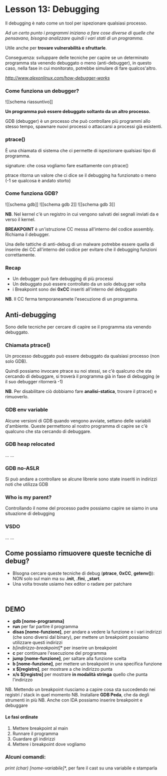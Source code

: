 # Lesson 13: Debugging
Il debugging è nato come un tool per ispezionare qualsiasi processo.

*Ad un certo punto i programmi iniziano a fare cose diverse di quelle che pensavano, bisogna analizzare quindi i vari stati di un programma.*

Utile anche per **trovare vulnerabilità e sfruttarle**.

Conseguenza: sviluppare delle tecniche per capire se un determinato programma sta venendo debuggato o meno (anti-debugger), in questo caso, nella fase in cui monitorato, potrebbe simulare di fare qualcos'altro.

*http://www.alexonlinux.com/how-debugger-works*

### Come funziona un debugger?
![[schema riassuntivo]]


**Un programma può essere debuggato soltanto da un altro processo.**

GDB (debugger) è un processo che può controllare più programmi allo stesso tempo, spawnare nuovi processi o attaccarsi a processi già esistenti.

### ptrace()
È una chiamata di sistema che ci permette di ispezionare qualsiasi tipo di programma.

signature:
che cosa vogliamo fare esattamente con ptrace()

ptrace ritorna un valore che ci dice se il debugging ha funzionato o meno (-1 se qualcosa è andato storto)

### Come funziona GDB?
![[schema gdb]]
![[schema gdb 2]]
![[schema gdb 3]]

**NB**. Nel kernel c'è un registro in cui vengono salvati dei segnali inviati da e verso il kernel.


**BREAKPOINT** è un'istruzione CC messa all'interno del codice assembly. Richiama il debugger.

Una delle tattiche di anti-debug di un malware potrebbe essere quella di inserire dei CC all'interno del codice per evitare che il debugging funzioni correttamente.

### Recap
- Un debugger può fare debugging di più processi
- Un debuggato può essere controllato da un solo debug per volta
- i Breakpoint sono dei **0xCC** inseriti all'interno del debuggato

**NB**. Il CC ferma temporaneamete l'esecuzione di un programma.
<br>

## Anti-debugging
Sono delle tecniche per cercare di capire se il programma sta venendo debuggato.

### Chiamata ptrace()
Un processo debuggato può essere debuggato da qualsiasi processo (non solo GDB).

Quindi possiamo invocare ptrace su noi stessi, se c'è qualcuno che sta cercando di debuggare, si troverà il programma già in fase di debugging (e il suo debugger ritornerà -1)

**NB**. Per disabilitare ciò dobbiamo fare **analisi-statica**, trovare il ptrace() e rimuoverlo.

### GDB env variable
Alcune versioni di GDB quando vengono avviate, settano delle variabili d'ambiente. Queste permettono al nostro programma di capire se c'è qualcuno che sta cercando di debuggare.

### GDB heap relocated
...
...

### GDB no-ASLR
Si può andare a controllare se alcune librerie sono state inseriti in indirizzi noti che utilizza GDB

### Who is my parent?
Controllando il nome del processo padre possiamo capire se siamo in una situazione di debugging

### VSDO
...
...
<br>

## Come possiamo rimuovere queste tecniche di debug?
- BIsogna cercare queste tecniche di debug (**ptrace**, **0xCC**, **getenv()**): NON solo sul main ma su **.init**, **.fini**, **_start**.
- Una volta trovate usiamo hex editor o radare per patchare
<br>

## DEMO
- **gdb [nome-programma]**
- **run** per far partire il programma
- **disas [nome-funzione]**, per andare a vedere la funzione e i vari indirizzi (che sono diversi dal binary), per mettere un breakpoint possiamo utilizzare questi indirizzi
- **b*[indirizzo-breakpoint]** per inserire un breakpoint
- **c** per continuare l'esecuzione del programma
- **jump [nome-funzione]**, per saltare alla funzione scelta
- **b [nome-funzione]**, per mettere un breakpoint in una specifica funzione
- **x $[registro]**, per mostrare a che indirizzo punta
- **x/s $[registro]** per mostrare **in modalità stringa** quello che punta l'indirizzo

NB. Mettendo un breakpoint riusciamo a capire cosa sta succedendo nei registri / stack in quel momento
NB. Installare **GDB Peda**, che da degli strumenti in più
NB. Anche con IDA possiamo inserire breakpoint e debuggare

#### Le fasi ordinate
1. Mettere breakpoint al main
2. Runnare il programma
3. Guardare gli indirizzi
4. Mettere i breakpoint dove vogliamo


### Alcuni comandi:
**print (char*) [nome-variabile]**, per fare il cast su una variabile e stamparla